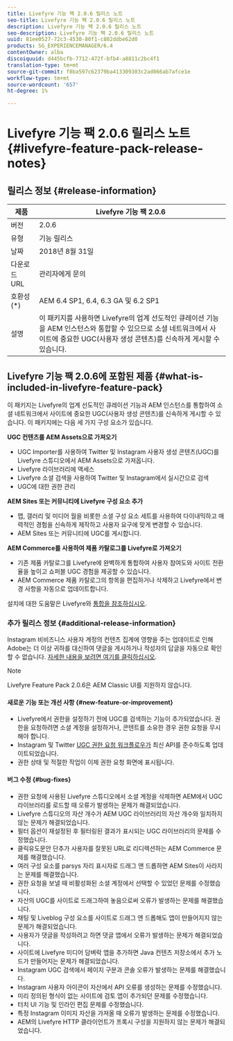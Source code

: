 ```yaml
---
title: Livefyre 기능 팩 2.0.6 릴리스 노트
seo-title: Livefyre 기능 팩 2.0.6 릴리스 노트
description: Livefyre 기능 팩 2.0.6 릴리스 노트
seo-description: Livefyre 기능 팩 2.0.6 릴리스 노트
uuid: 81ee0527-72c3-4530-80f1-c802ddbe62d0
products: SG_EXPERIENCEMANAGER/6.4
contentOwner: alba
discoiquuid: d445bcfb-7712-472f-bfb4-a8811c2bc4f1
translation-type: tm+mt
source-git-commit: f8ba597c62379ba413309303c2ad066ab7afce1e
workflow-type: tm+mt
source-wordcount: '657'
ht-degree: 1%

---
```



# Livefyre 기능 팩 2.0.6 릴리스 노트 {#livefyre-feature-pack-release-notes}

## 릴리스 정보 {#release-information}

| 제품 | Livefyre 기능 팩 2.0.6 |
|--- |--- |
| 버전 | 2.0.6 |
| 유형 | 기능 릴리스 |
| 날짜 | 2018년 8월 31일 |
| 다운로드 URL | 관리자에게 문의 |
| 호환성 (*) | AEM 6.4 SP1, 6.4, 6.3 GA 및 6.2 SP1 |
| 설명 | 이 패키지를 사용하면 Livefyre의 업계 선도적인 큐레이션 기능을 AEM 인스턴스와 통합할 수 있으므로 소셜 네트워크에서 사이트에 중요한 UGC(사용자 생성 콘텐츠)를 신속하게 게시할 수 있습니다. |

## Livefyre 기능 팩 2.0.6에 포함된 제품 {#what-is-included-in-livefyre-feature-pack}

이 패키지는 Livefyre의 업계 선도적인 큐레이션 기능과 AEM 인스턴스를 통합하여 소셜 네트워크에서 사이트에 중요한 UGC(사용자 생성 콘텐츠)를 신속하게 게시할 수 있습니다. 이 패키지에는 다음 세 가지 구성 요소가 있습니다.

**UGC 컨텐츠를 AEM Assets으로 가져오기**

* UGC Importer를 사용하여 Twitter 및 Instagram 사용자 생성 콘텐츠(UGC)를 Livefyre 스튜디오에서 AEM Assets으로 가져옵니다.
* Livefyre 라이브러리에 액세스
* Livefyre 소셜 검색을 사용하여 Twitter 및 Instagram에서 실시간으로 검색
* UGC에 대한 권한 관리

**AEM Sites 또는 커뮤니티에 Livefyre 구성 요소 추가**

* 맵, 갤러리 및 미디어 월을 비롯한 소셜 구성 요소 세트를 사용하여 다이내믹하고 매력적인 경험을 신속하게 제작하고 사용자 요구에 맞게 변경할 수 있습니다.
* AEM Sites 또는 커뮤니티에 UGC를 게시합니다.

**AEM Commerce를 사용하여 제품 카탈로그를 Livefyre로 가져오기**

* 기존 제품 카탈로그를 Livefyre에 완벽하게 통합하여 사용자 참여도와 사이트 전환율을 높이고 쇼퍼블 UGC 경험을 제공할 수 있습니다.
* AEM Commerce 제품 카탈로그의 항목을 편집하거나 삭제하고 Livefyre에서 변경 사항을 자동으로 업데이트합니다.

설치에 대한 도움말은 Livefyre와 [통합을 참조하십시오](https://docs.adobe.com/content/help/en/experience-manager-64/administering/integration/livefyre.html).

### 추가 릴리스 정보 {#additional-release-information}

Instagram 비비즈니스 사용자 계정의 컨텐츠 집계에 영향을 주는 업데이트로 인해 Adobe는 더 이상 귀하를 대신하여 댓글을 게시하거나 작성자의 답글을 자동으로 확인할 수 없습니다. [자세한 내용을 보려면 여기를 클릭하십시오](https://developers.facebook.com/blog/post/2018/04/04/facebook-api-platform-product-changes/).

>[!NOTE]
>
>Livefyre Feature Pack 2.0.6은 AEM Classic UI를 지원하지 않습니다.

#### 새로운 기능 또는 개선 사항 {#new-feature-or-improvement}

* Livefyre에서 권한을 설정하기 전에 UGC를 검색하는 기능이 추가되었습니다. 권한을 요청하려면 소셜 계정을 설정하거나, 콘텐트를 소유한 경우 권한 요청을 무시해야 합니다.
* Instagram 및 Twitter [UGC 권한 요청 워크플로우가](https://docs.adobe.com/content/help/en/experience-manager-64/administering/integration/livefyre.html) 최신 API를 준수하도록 업데이트되었습니다.
* 권한 상태 및 적절한 작업이 이제 권한 요청 화면에 표시됩니다.

#### 버그 수정 {#bug-fixes}

* 권한 요청에 사용된 Livefyre 스튜디오에서 소셜 계정을 삭제하면 AEM에서 UGC 라이브러리를 로드할 때 오류가 발생하는 문제가 해결되었습니다.
* Livefyre 스튜디오의 자산 개수가 AEM UGC 라이브러리의 자산 개수와 일치하지 않는 문제가 해결되었습니다.
* 필터 옵션이 재설정된 후 필터링된 결과가 표시되는 UGC 라이브러리의 문제를 수정했습니다.
* 클릭유도문안 단추가 사용자를 잘못된 URL로 리디렉션하는 AEM Commerce 문제를 해결했습니다.
* 여러 구성 요소를 parsys 자리 표시자로 드래그 앤 드롭하면 AEM Sites이 사라지는 문제를 해결했습니다.
* 권한 요청을 보낼 때 비활성화된 소셜 계정에서 선택할 수 있었던 문제를 수정했습니다.
* 자산의 UGC를 사이트로 드래그하여 놓음으로써 오류가 발생하는 문제를 해결했습니다.
* 채팅 및 Liveblog 구성 요소를 사이트로 드래그 앤 드롭해도 앱이 만들어지지 않는 문제가 해결되었습니다.
* 사용자가 댓글을 작성하려고 하면 댓글 앱에서 오류가 발생하는 문제가 해결되었습니다.
* 사이트에 Livefyre 미디어 담벼락 앱을 추가하면 Java 컨텐츠 저장소에서 추가 노드가 만들어지는 문제가 해결되었습니다.
* Instagram UGC 검색에서 페이지 구분과 콘솔 오류가 발생하는 문제를 해결했습니다.
* Instagram 사용자 아이콘이 자산에서 API 오류를 생성하는 문제를 수정했습니다.
* 미리 정의된 형식이 없는 사이트에 검토 앱이 추가되던 문제를 수정했습니다.
* 터치 UI 기능 및 인라인 편집 문제를 수정했습니다.
* 특정 Instagram 이미지 자산을 가져올 때 오류가 발생하는 문제를 수정했습니다.
* AEM의 Livefyre HTTP 클라이언트가 프록시 구성을 지원하지 않는 문제가 해결되었습니다.
